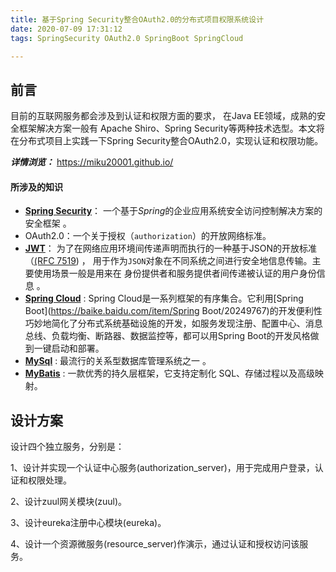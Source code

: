 ```yaml
---
title: 基于Spring Security整合OAuth2.0的分布式项目权限系统设计
date: 2020-07-09 17:31:12
tags: SpringSecurity OAuth2.0 SpringBoot SpringCloud

---
```


## 前言

目前的互联网服务都会涉及到认证和权限方面的要求， 在Java EE领域，成熟的安全框架解决方案一般有 Apache Shiro、Spring Security等两种技术选型。本文将在分布式项目上实践一下Spring Security整合OAuth2.0，实现认证和权限功能。

***详情浏览：*** https://miku20001.github.io/ 



#### 所涉及的知识

- [**Spring Security**](https://spring.io/projects/spring-security)： 一个基于*Spring*的企业应用系统安全访问控制解决方案的安全框架 。
- OAuth2.0：一个关于授权（`authorization`）的开放网络标准。
- [**JWT**](https://jwt.io/)： 为了在网络应用环境间传递声明而执行的一种基于JSON的开放标准（[(RFC 7519](https://link.jianshu.com/?t=https://tools.ietf.org/html/rfc7519)) ， 用于作为`JSON`对象在不同系统之间进行安全地信息传输。主要使用场景一般是用来在 身份提供者和服务提供者间传递被认证的用户身份信息 。
- **[Spring Cloud](https://spring.io/projects/spring-cloud)** :   Spring Cloud是一系列框架的有序集合。它利用[Spring Boot](https://baike.baidu.com/item/Spring Boot/20249767)的开发便利性巧妙地简化了分布式系统基础设施的开发，如服务发现注册、配置中心、消息总线、负载均衡、断路器、数据监控等，都可以用Spring Boot的开发风格做到一键启动和部署。 
- **[MySql](https://www.mysql.com/)** :  最流行的关系型数据库管理系统之一 。
- [**MyBatis**](https://blog.mybatis.org/) :  一款优秀的持久层框架，它支持定制化 SQL、存储过程以及高级映射。 



## 设计方案

设计四个独立服务，分别是：

1、设计并实现一个认证中心服务(authorization_server)，用于完成用户登录，认证和权限处理。

2、设计zuul网关模块(zuul)。

3、设计eureka注册中心模块(eureka)。

4、设计一个资源微服务(resource_server)作演示，通过认证和授权访问该服务。

